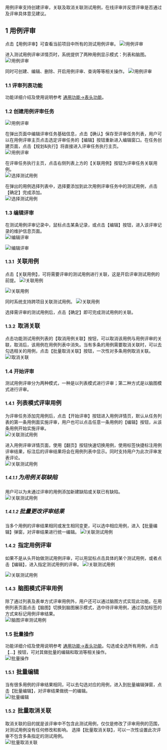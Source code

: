 用例评审支持创建评审，关联及取消关联测试用例，在线评审并反馈评审是否通过及评审具体意见建议。

## 1 用例评审
点击【用例评审】可查看当前项目中所有的测试用例评审。
![!用例评审](../../img/track/用例评审1.png)

进入测试用例评审详情页时，系统提供了两种用例显示模式：列表和脑图。
![!用例评审](../../img/track/用例评审2.png)

同时可创建、编辑、删除、开启用例评审、查询等等相关操作。
![!用例评审](../../img/track/用例评审3.png)

### 1.1 评审列表功能
功能详细介绍及使用说明参考 [通用功能->表头功能](../../general/#_8)。

### 1.2 创建用例评审任务
![!用例评审](../../img/track/用例评审首页.png)

在弹出页面中编辑评审任务基础信息，点击【确认】保存至评审任务列表，用户可以在用例评审主页点击选定评审任务的【编辑】按钮重新进入编辑窗口。在任务创建页面，点击【规划&执行】将直接进入评审任务执行主页。<br>
![!用例评审](../../img/track/创建用例评审.png)

在评审任务执行主页，点击右侧列表上方的【关联用例】按钮为评审任务关联用例。<br>
![!选择测试用例](../../img/track/关联测试用例1.png)

在弹出的用例选择列表中，选择要添加到此次用例评审任务中的测试用例，点击【确定】完成添加。<br>
![!选择测试用例](../../img/track/关联测试用例2.png)

### 1.3 编辑评审
在测试用例评审记录中，鼠标点击某条记录，或点击【编辑】按钮，进入该评审记录的维护信息页面。<br>
![!编辑评审](../../img/track/编辑评审1.png)

![!编辑评审](../../img/track/编辑评审2.png)

#### 1.3.1 <font size=4> 关联用例 </font>
点击【关联用例】，可将需要评审的测试用例进行关联，这是开启评审测试用例的前提。
![!关联用例](../../img/track/关联用例1.png)

![!关联用例](../../img/track/关联用例2.png)

同时系统支持跨项目关联测试用例。
![!关联用例](../../img/track/关联用例3.png)

选择需评审的测试用例后，点击【确定】即可完成测试用例的关联。

#### 1.3.2 <font size=4> 取消关联 </font>
点击功能测试用例列表的【取消用例关联】按钮，可以取消该用例与用例评审的关联，取消后，该用例在用例列表中消失。当有多条的用例需要取消关联时，可以去勾选相关的用例，点击【批量取消关联】按钮，一次性对多条用例取消关联。<br>
![!取消关联](../../img/track/取消关联.png)

### 1.4 开始评审
测试用例评审分为两种模式，一种是以列表模式进行评审；第二种方式是以脑图模式进行评审。

#### 1.4.1 <font size=4> 列表模式评审用例 </font>
为评审任务添加完用例后，点击【开始评审】按钮进入用例详情页，默认从任务列表的第一条用例面实施评审，用户也可以点击任意一条用例的【编辑】按钮，从该条用例开始实施评审。<br>
![!关联测试用例](../../img/track/用例评审执行主页.png)

进入用例评审详情页面，使用【翻页】按钮快速切换用例，使用标签快捷标注用例评审结果，标注后的评审结果将会在用例列表中显示。同时支持用户为此次评审发表评论。<br>
![!关联测试用例](../../img/track/用例评审执行详情页.png)

##### 1.4.1.1 <font size=4> 为用例关联缺陷 </font>
用户可以为未通过评审的用例添加新建缺陷或关联已有缺陷。<br>
![!关联测试用例](../../img/track/用例评审关联缺陷.png)

##### 1.4.1.2 <font size=4>批量更改评审结果 </font>
当多个用例的评审结果相同或发生相同变更，可以选中相应用例，进入【批量编辑】弹窗，对评审结果进行统一编辑。
![!关联测试用例](../../img/track/批量更改评审结果.png)

#### 1.4.2 <font size=4> 指定用例评审 </font>
如果不是从头开始做测试用例评审，可以用鼠标点击具体的某个测试用例，或者点击【编辑】，进入指定测试用例的评审。
![!关联测试用例](../../img/track/指定用例评审1.png)

![!关联测试用例](../../img/track/指定用例评审2.png)

#### 1.4.3 <font size=4> 脑图模式评审用例 </font>
除了通过列表及表单方式评审用例外，用户还可以通过脑图方式实现此功能。在用例列表页面点击【脑图】切换到脑图展示模式，选中待评审用例，通过添加标签的方式来标记用例评审结果。<br>
![!脑图评审测试用例](../../img/track/脑图评审测试用例.png)

### 1.5 批量操作
功能详细介绍及使用说明参考 [通用功能->表头功能](../../general/#_8)。勾选或全选所有用例，点击【…】按钮，可对其做批量的编辑和取消等相关操作。<br>
![!批量操作](../../img/track/批量操作1.png)

#### 1.5.1 <font size=4> 批量编辑 </font>
当有很多用例的评审结果相同，可以去勾选对应的用例，进入到批量编辑弹窗，点击【批量编辑】，对评审结果做统一的编辑。<br>
![!批量编辑](../../img/track/批量编辑2.png)

#### 1.5.2 <font size=4> 批量取消关联 </font>
取消关联的目的就是该评审中不包含此测试用例，仅仅是修改了评审用例的范围，对测试用例没有任何修改和影响。
选择【批量取消关联】，可以一次性设置此次评审不包含多条指定的测试用例。<br>
![!批量取消关联](../../img/track/批量取消关联.png)


